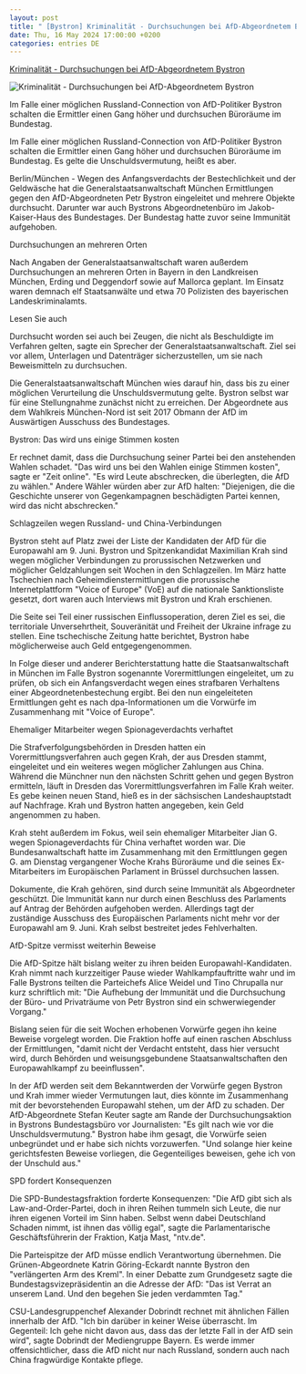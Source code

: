 ```yaml
---
layout: post
title: " [Bystron] Kriminalität - Durchsuchungen bei AfD-Abgeordnetem Bystron"
date: Thu, 16 May 2024 17:00:00 +0200
categories: entries DE
---
```

[Kriminalität - Durchsuchungen bei AfD-Abgeordnetem Bystron](https://www.schwarzwaelder-bote.de/inhalt.kriminalitaet-ermittlungen-gegen-afd-abgeordneten-bystron.00a6270c-e793-4927-912a-0e943fb1a0c3.html)

![Kriminalität - Durchsuchungen bei AfD-Abgeordnetem Bystron](https://www.schwarzwaelder-bote.de/media.media.4b5ae449-4732-4e58-9762-4cd46d49c1c6.16x9_1024.jpg)

Im Falle einer möglichen Russland-Connection von AfD-Politiker Bystron schalten die Ermittler einen Gang höher und durchsuchen Büroräume im Bundestag.

Im Falle einer möglichen Russland-Connection von AfD-Politiker Bystron schalten die Ermittler einen Gang höher und durchsuchen Büroräume im Bundestag. Es gelte die Unschuldsvermutung, heißt es aber.

Berlin/München - Wegen des Anfangsverdachts der Bestechlichkeit und der Geldwäsche hat die Generalstaatsanwaltschaft München Ermittlungen gegen den AfD-Abgeordneten Petr Bystron eingeleitet und mehrere Objekte durchsucht. Darunter war auch Bystrons Abgeordnetenbüro im Jakob-Kaiser-Haus des Bundestages. Der Bundestag hatte zuvor seine Immunität aufgehoben.

Durchsuchungen an mehreren Orten

Nach Angaben der Generalstaatsanwaltschaft waren außerdem Durchsuchungen an mehreren Orten in Bayern in den Landkreisen München, Erding und Deggendorf sowie auf Mallorca geplant. Im Einsatz waren demnach elf Staatsanwälte und etwa 70 Polizisten des bayerischen Landeskriminalamts.

Lesen Sie auch

Durchsucht worden sei auch bei Zeugen, die nicht als Beschuldigte im Verfahren gelten, sagte ein Sprecher der Generalstaatsanwaltschaft. Ziel sei vor allem, Unterlagen und Datenträger sicherzustellen, um sie nach Beweismitteln zu durchsuchen.

Die Generalstaatsanwaltschaft München wies darauf hin, dass bis zu einer möglichen Verurteilung die Unschuldsvermutung gelte. Bystron selbst war für eine Stellungnahme zunächst nicht zu erreichen. Der Abgeordnete aus dem Wahlkreis München-Nord ist seit 2017 Obmann der AfD im Auswärtigen Ausschuss des Bundestages.

Bystron: Das wird uns einige Stimmen kosten

Er rechnet damit, dass die Durchsuchung seiner Partei bei den anstehenden Wahlen schadet. "Das wird uns bei den Wahlen einige Stimmen kosten", sagte er "Zeit online". "Es wird Leute abschrecken, die überlegten, die AfD zu wählen." Andere Wähler würden aber zur AfD halten: "Diejenigen, die die Geschichte unserer von Gegenkampagnen beschädigten Partei kennen, wird das nicht abschrecken."

Schlagzeilen wegen Russland- und China-Verbindungen

Bystron steht auf Platz zwei der Liste der Kandidaten der AfD für die Europawahl am 9. Juni. Bystron und Spitzenkandidat Maximilian Krah sind wegen möglicher Verbindungen zu prorussischen Netzwerken und möglicher Geldzahlungen seit Wochen in den Schlagzeilen. Im März hatte Tschechien nach Geheimdienstermittlungen die prorussische Internetplattform "Voice of Europe" (VoE) auf die nationale Sanktionsliste gesetzt, dort waren auch Interviews mit Bystron und Krah erschienen.

Die Seite sei Teil einer russischen Einflussoperation, deren Ziel es sei, die territoriale Unversehrtheit, Souveränität und Freiheit der Ukraine infrage zu stellen. Eine tschechische Zeitung hatte berichtet, Bystron habe möglicherweise auch Geld entgegengenommen.

In Folge dieser und anderer Berichterstattung hatte die Staatsanwaltschaft in München im Falle Bystron sogenannte Vorermittlungen eingeleitet, um zu prüfen, ob sich ein Anfangsverdacht wegen eines strafbaren Verhaltens einer Abgeordnetenbestechung ergibt. Bei den nun eingeleiteten Ermittlungen geht es nach dpa-Informationen um die Vorwürfe im Zusammenhang mit "Voice of Europe".

Ehemaliger Mitarbeiter wegen Spionageverdachts verhaftet

Die Strafverfolgungsbehörden in Dresden hatten ein Vorermittlungsverfahren auch gegen Krah, der aus Dresden stammt, eingeleitet und ein weiteres wegen möglicher Zahlungen aus China. Während die Münchner nun den nächsten Schritt gehen und gegen Bystron ermitteln, läuft in Dresden das Vorermittlungsverfahren im Falle Krah weiter. Es gebe keinen neuen Stand, hieß es in der sächsischen Landeshauptstadt auf Nachfrage. Krah und Bystron hatten angegeben, kein Geld angenommen zu haben.

Krah steht außerdem im Fokus, weil sein ehemaliger Mitarbeiter Jian G. wegen Spionageverdachts für China verhaftet worden war. Die Bundesanwaltschaft hatte im Zusammenhang mit den Ermittlungen gegen G. am Dienstag vergangener Woche Krahs Büroräume und die seines Ex-Mitarbeiters im Europäischen Parlament in Brüssel durchsuchen lassen.

Dokumente, die Krah gehören, sind durch seine Immunität als Abgeordneter geschützt. Die Immunität kann nur durch einen Beschluss des Parlaments auf Antrag der Behörden aufgehoben werden. Allerdings tagt der zuständige Ausschuss des Europäischen Parlaments nicht mehr vor der Europawahl am 9. Juni. Krah selbst bestreitet jedes Fehlverhalten.

AfD-Spitze vermisst weiterhin Beweise

Die AfD-Spitze hält bislang weiter zu ihren beiden Europawahl-Kandidaten. Krah nimmt nach kurzzeitiger Pause wieder Wahlkampfauftritte wahr und im Falle Bystrons teilten die Parteichefs Alice Weidel und Tino Chrupalla nur kurz schriftlich mit: "Die Aufhebung der Immunität und die Durchsuchung der Büro- und Privaträume von Petr Bystron sind ein schwerwiegender Vorgang."

Bislang seien für die seit Wochen erhobenen Vorwürfe gegen ihn keine Beweise vorgelegt worden. Die Fraktion hoffe auf einen raschen Abschluss der Ermittlungen, "damit nicht der Verdacht entsteht, dass hier versucht wird, durch Behörden und weisungsgebundene Staatsanwaltschaften den Europawahlkampf zu beeinflussen".

In der AfD werden seit dem Bekanntwerden der Vorwürfe gegen Bystron und Krah immer wieder Vermutungen laut, dies könnte im Zusammenhang mit der bevorstehenden Europawahl stehen, um der AfD zu schaden. Der AfD-Abgeordnete Stefan Keuter sagte am Rande der Durchsuchungsaktion in Bystrons Bundestagsbüro vor Journalisten: "Es gilt nach wie vor die Unschuldsvermutung." Bystron habe ihm gesagt, die Vorwürfe seien unbegründet und er habe sich nichts vorzuwerfen. "Und solange hier keine gerichtsfesten Beweise vorliegen, die Gegenteiliges beweisen, gehe ich von der Unschuld aus."

SPD fordert Konsequenzen

Die SPD-Bundestagsfraktion forderte Konsequenzen: "Die AfD gibt sich als Law-and-Order-Partei, doch in ihren Reihen tummeln sich Leute, die nur ihren eigenen Vorteil im Sinn haben. Selbst wenn dabei Deutschland Schaden nimmt, ist ihnen das völlig egal", sagte die Parlamentarische Geschäftsführerin der Fraktion, Katja Mast, "ntv.de".

Die Parteispitze der AfD müsse endlich Verantwortung übernehmen. Die Grünen-Abgeordnete Katrin Göring-Eckardt nannte Bystron den "verlängerten Arm des Kreml". In einer Debatte zum Grundgesetz sagte die Bundestagsvizepräsidentin an die Adresse der AfD: "Das ist Verrat an unserem Land. Und den begehen Sie jeden verdammten Tag."

CSU-Landesgruppenchef Alexander Dobrindt rechnet mit ähnlichen Fällen innerhalb der AfD. "Ich bin darüber in keiner Weise überrascht. Im Gegenteil: Ich gehe nicht davon aus, dass das der letzte Fall in der AfD sein wird", sagte Dobrindt der Mediengruppe Bayern. Es werde immer offensichtlicher, dass die AfD nicht nur nach Russland, sondern auch nach China fragwürdige Kontakte pflege.

